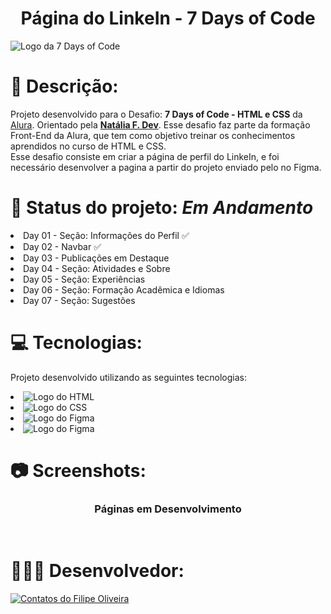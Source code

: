 <h1 align="center">Página do LinkeIn - 7 Days of Code</h1>

<a target="_blank" href="https://optimus-tech-jet.vercel.app"></a>
<img align="center" src="https://github.com/filipe-oliveiradev/OptimusTech/assets/157177590/9c2672bf-a50a-4f32-87af-80313ac4651b" alt="Logo da 7 Days of Code">

</hr>


# 📝 Descrição:

   Projeto desenvolvido para o Desafio: <b>7 Days of Code - HTML e CSS</b> da <a href="https://www.alura.com.br">Alura<a/>. Orientado pela <a href="https://github.com/natalia-fs"><b>Natália F. Dev</b></a>. Esse desafio faz parte da formação Front-End da Alura, que tem como objetivo treinar os conhecimentos aprendidos no curso de HTML e CSS.
<br>
   Esse desafio consiste em criar a página de perfil do LinkeIn, e foi necessário desenvolver a pagina a partir do projeto enviado pelo no Figma.

# 📌 Status do projeto: <i>Em Andamento</i>

<li> Day 01 - Seção: Informações do Perfil ✅
<li> Day 02 - Navbar ✅
<li> Day 03 - Publicações em Destaque
<li> Day 04 - Seção: Atividades e Sobre
<li> Day 05 - Seção: Experiências
<li> Day 06 - Seção: Formação Acadêmica e Idiomas
<li> Day 07 - Seção: Sugestões

# 💻 Tecnologias:

Projeto desenvolvido utilizando as seguintes tecnologias:

<li> <img src="https://img.shields.io/badge/HTML5-E34F26?style=for-the-badge&logo=html5&logoColor=white" alt="Logo do HTML">
<li> <img src="https://img.shields.io/badge/CSS3-1572B6?style=for-the-badge&logo=css3&logoColor=white" alt="Logo do CSS">
<li> <img src="https://img.shields.io/badge/Figma-F24E1E?style=for-the-badge&logo=figma&logoColor=white" alt="Logo do Figma">
<li> <img src="https://img.shields.io/badge/GitHub-100000?style=for-the-badge&logo=github&logoColor=white" alt="Logo do Figma">

# 📷 Screenshots:

<div align="center">
<h3>Páginas em Desenvolvimento</h3><br>

</div>
      
</div>

# 👨🏻‍💻 Desenvolvedor:
<a target="_blank" href="https://www.linkedin.com/in/filipeoliveiradasilva/">
<img src="https://github.com/filipe-oliveiradev/aluraplus/assets/157177590/2f71879e-d9b9-4cb2-b89d-81586805a738" alt="Contatos do Filipe Oliveira"></a>
